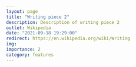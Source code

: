 ```yaml
---
layout: page
title: "Writing piece 2"
description: Description of writing piece 2
outlet: Wikipedia
date: "2021-09-18 19:29:00"
redirect: https://en.wikipedia.org/wiki/Writing
img:
importance: 2
category: features
---
```

